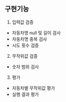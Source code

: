 ## 구현기능
1. 입력값 검증
 - 자동차명 null 및 길이 검사 
 - 자동차명 중복 검사
 - 시도 횟수 검증
2. 무작위값 검증
 - 숫자 범위 검사
3. 평가
 - 자동차별 무작위값 평가 
 - 실행 결과 평가